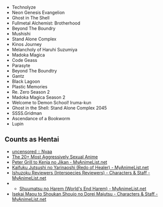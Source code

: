 * Technolyze
* Neon Genesis Evangelion
* Ghost in The Shell
* Fullmetal Alchemist: Brotherhood
* Beyond The Boundry
* Mushishi
* Stand Alone Complex
* Kinos Journey
* Melancholy of Haruhi Suzumiya
* Madoka Magica
* Code Geass
*  Parasyte
* Beyond The Boundtry
* Gantz
* Black Lagoon
* Plastic Memories
*  Re. Zero Season 2
*  Madoka Magica Season 2
*  Welcome to Demon School! Iruma-kun
*  Ghost in the Shell: Stand Alone Complex 2045
*  SSSS.Gridman
*  Ascendance of a Bookworm
*  Lupin

## Counts as Hentai

* [uncensored :: Nyaa](https://nyaa.si/?f=0&c=0_0&q=uncensored)
* [The 20+ Most Aggressively Sexual Anime](https://www.ranker.com/list/super-raunchy-anime/jonah-dorrance?ref=collections_page)
* [Peter Grill to Kenja no Jikan - MyAnimeList.net](https://myanimelist.net/anime/40436/Peter_Grill_to_Kenja_no_Jikan)
* [Kaifuku Jutsushi no Yarinaoshi (Redo of Healer) - MyAnimeList.net](https://myanimelist.net/anime/40750/Kaifuku_Jutsushi_no_Yarinaoshi)
* [Ishuzoku Reviewers (Interspecies Reviewers) - Characters & Staff - MyAnimeList.net](https://myanimelist.net/anime/40010/Ishuzoku_Reviewers/characters)
* * [Shuumatsu no Harem (World's End Harem) - MyAnimeList.net](https://myanimelist.net/anime/41946/Shuumatsu_no_Harem)
* [Isekai Maou to Shoukan Shoujo no Dorei Majutsu - Characters & Staff - MyAnimeList.net](https://myanimelist.net/anime/37210/Isekai_Maou_to_Shoukan_Shoujo_no_Dorei_Majutsu/characters)
